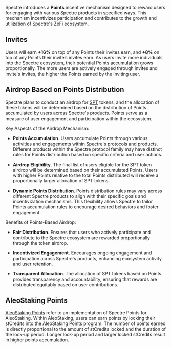 Spectre introduces a **Points** incentive mechanism designed to reward users for engaging with various Spectre products in specified ways. This mechanism incentivizes participation and contributes to the growth and utilization of Spectre's ZeFi ecosystem.

## Invites

Users will earn **+16%** on top of any Points their invites earn, and **+8%** on top of any Points their invite’s invites earn. As users invite more individuals into the Spectre ecosystem, their potential Points accumulation grows proportionally. The more users are actively engaged through invites and invite's invites, the higher the Points earned by the inviting user.

## Airdrop Based on Points Distribution

Spectre plans to conduct an airdrop for [SPT](tokenomics.md) tokens, and the allocation of these tokens will be determined based on the distribution of Points accumulated by users across Spectre's products. Points serve as a measure of user engagement and participation within the ecosystem.

Key Aspects of the Airdrop Mechanism:

- **Points Accumulation**. Users accumulate Points through various activities and engagements within Spectre's protocols and products. Different products within the Spectre protocol family may have distinct rules for Points distribution based on specific criteria and user actions.

- **Airdrop Eligibility**. The final list of users eligible for the SPT token airdrop will be determined based on their accumulated Points. Users with higher Points relative to the total Points distributed will receive a proportionally larger allocation of SPT tokens.

- **Dynamic Points Distribution**. Points distribution rules may vary across different Spectre products to align with their specific goals and incentivization mechanisms. This flexibility allows Spectre to tailor Points accumulation rules to encourage desired behaviors and foster engagement.

Benefits of Points-Based Airdrop:

- **Fair Distribution**. Ensures that users who actively participate and contribute to the Spectre ecosystem are rewarded proportionally through the token airdrop.

- **Incentivized Engagement**. Encourages ongoing engagement and participation across Spectre's products, enhancing ecosystem activity and user retention.

- **Transparent Allocation**. The allocation of SPT tokens based on Points provides transparency and accountability, ensuring that rewards are distributed equitably based on user contributions.

## AleoStaking Points

[AleoStaking Points](../aleo-staking/programs.md) refer to an implementation of Spectre Points for AleoStaking.
Within AleoStaking, users can earn points by locking their stCredits into the AleoStaking Points program. The number of points earned is directly proportional to the amount of stCredits locked and the duration of the lock-up period. Longer lock-up period and larger locked stCredits result in higher points accumulation.
